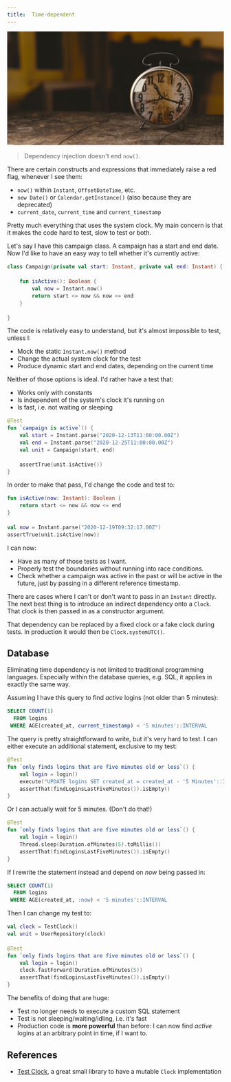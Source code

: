 ```yaml
---
title:  Time-dependent
---
```


![](../img/clock-1274699_1280.jpg)

> Dependency injection doesn't end `now()`.

There are certain constructs and expressions that immediately raise a red flag, whenever I see them:

 * `now()` within `Instant`, `OffsetDateTime`, etc.
 * `new Date()` or `Calendar.getInstance()` (also because they are deprecated)
 * `current_date`, `current_time` and `current_timestamp`

Pretty much everything that uses the system clock.
My main concern is that it makes the code hard to test, slow to test or both.

Let's say I have this campaign class.
A campaign has a start and end date.
Now I'd like to have an easy way to tell whether it's currently active:

```kotlin
class Campaign(private val start: Instant, private val end: Instant) {

    fun isActive(): Boolean {
        val now = Instant.now()
        return start <= now && now <= end
    }

}
```

The code is relatively easy to understand, but it's almost impossible to test, unless I:

 * Mock the static `Instant.now()` method
 * Change the actual system clock for the test
 * Produce dynamic start and end dates, depending on the current time

Neither of those options is ideal.
I'd rather have a test that:

 * Works only with constants
 * Is independent of the system's clock it's running on
 * Is fast, i.e. not waiting or sleeping

```kotlin
@Test
fun `campaign is active`() {
    val start = Instant.parse("2020-12-13T11:00:00.00Z")
    val end = Instant.parse("2020-12-25T11:00:00.00Z")
    val unit = Campaign(start, end)

    assertTrue(unit.isActive())
}
```

In order to make that pass, I'd change the code and test to:

```kotlin
fun isActive(now: Instant): Boolean {
    return start <= now && now <= end
}

val now = Instant.parse("2020-12-19T09:32:17.00Z")
assertTrue(unit.isActive(now))
```

I can now:

 * Have as many of those tests as I want.
 * Properly test the boundaries without running into race conditions.
 * Check whether a campaign was active in the past or will be active in the future, just by passing in a different reference timestamp.

There are cases where I can't or don't want to pass in an `Instant` directly.
The next best thing is to introduce an indirect dependency onto a `Clock`.
That clock is then passed in as a constructor argument.

That dependency can be replaced by a fixed clock or a fake clock during tests.
In production it would then be `Clock.systemUTC()`.

## Database

Eliminating time dependency is not limited to traditional programming languages.
Especially within the database queries, e.g. SQL, it applies in exactly the same way.

Assuming I have this query to find *active* logins (not older than 5 minutes):

```sql
SELECT COUNT(1)
  FROM logins
 WHERE AGE(created_at, current_timestamp) < '5 minutes'::INTERVAL 
```

The query is pretty straightforward to write, but it's very hard to test.
I can either execute an additional statement, exclusive to my test:

```kotlin
@Test
fun `only finds logins that are five minutes old or less`() {
    val login = login()
    execute("UPDATE logins SET created_at = created_at - '5 Minutes'::INTERVAL WHERE id = ${login.id}")
    assertThat(findLoginsLastFiveMinutes()).isEmpty()
}
```

Or I can actually wait for 5 minutes. (Don't do that!)

```kotlin
@Test
fun `only finds logins that are five minutes old or less`() {
    val login = login()
    Thread.sleep(Duration.ofMinutes(5).toMillis())
    assertThat(findLoginsLastFiveMinutes()).isEmpty()
}
```

If I rewrite the statement instead and depend on *now* being passed in:

```sql
SELECT COUNT(1)
  FROM logins
 WHERE AGE(created_at, :now) < '5 minutes'::INTERVAL 
```

Then I can change my test to:

```kotlin
val clock = TestClock()
val unit = UserRepository(clock)

@Test
fun `only finds logins that are five minutes old or less`() {
    val login = login()
    clock.fastForward(Duration.ofMinutes(5))
    assertThat(findLoginsLastFiveMinutes()).isEmpty()
}
```

The benefits of doing that are huge:

 * Test no longer needs to execute a custom SQL statement
 * Test is not sleeping/waiting/idling, i.e. it's fast
 * Production code is **more powerful** than before:
   I can now find *active* logins at an arbitrary point in time, if I want to.

## References

* [Test Clock](https://github.com/Mercateo/test-clock), a great small library to have a mutable `Clock` implementation
